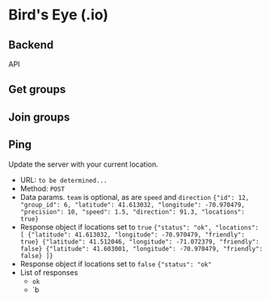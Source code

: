 # Bird's Eye (.io)
## Backend


API

## Get groups

## Join groups

## Ping

Update the server with your current location.


- URL:
	`to be determined...`
- Method:
	`POST`
- Data params. `team` is optional, as are `speed` and `direction`
	`{"id": 12, "group_id": 6, "latitude": 41.613032, "longitude": -70.970479, "precision": 10, "speed": 1.5, "direction": 91.3, "locations": true}`
- Response object if locations set to `true`
	`{"status": "ok", "locations": [
			{"latitude": 41.613032, "longitude": -70.970479, "friendly": true}
			{"latitude": 41.512046, "longitude": -71.072379, "friendly": false}
			{"latitude": 41.603001, "longitude": -70.970479, "friendly": false}
			]}`
- Response object if locations set to `false`
	`{"status": "ok"`
- List of responses
	- `ok`
	- `b

